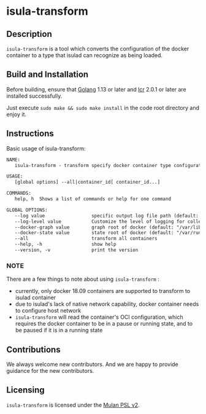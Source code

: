# isula-transform

## Description

`isula-transform` is a tool which converts the configuration of the docker container to a type that isulad can recognize as being loaded.

## Build and Installation

Before building, ensure that [Golang](https://golang.org/) 1.13 or later and [lcr](https://gitee.com/openeuler/lcr) 2.0.1 or later are installed successfully.

Just execute `sudo make && sudo make install` in the code root directory and enjoy it.

## Instructions

Basic usage of isula-transform:

``` txt
NAME:
   isula-transform - transform specify docker container type configuration to iSulad type

USAGE:
   [global options] --all|container_id[ container_id...]

COMMANDS:
   help, h  Shows a list of commands or help for one command

GLOBAL OPTIONS:
   --log value                 specific output log file path (default: "/var/log/isula-kits/transform.log")
   --log-level value           Customize the level of logging for collection, allowed: debug, info, warn, error (default: "info")
   --docker-graph value        graph root of docker (default: "/var/lib/docker")
   --docker-state value        state root of docker (default: "/var/run/docker")
   --all                       transform all containers
   --help, -h                  show help
   --version, -v               print the version
```

### NOTE

There are a few things to note about using `isula-transform` :

- currently, only docker 18.09 containers are supported to transform to isulad container
- due to isulad's lack of native network capability, docker container needs to configure host network
- `isula-transform` will read the container's OCI configuration, which requires the docker container to be in a pause or running state,  and to be paused if it is in a running state

## Contributions

We always welcome new contributors. And we are happy to provide guidance for the new contributors.

## Licensing

`isula-transform` is licensed under the [Mulan PSL v2](https://license.coscl.org.cn/MulanPSL2/index.html).
